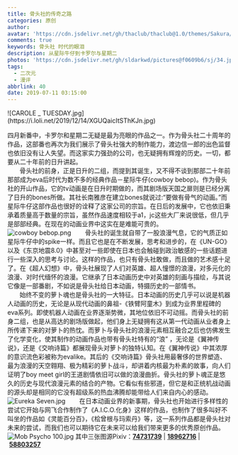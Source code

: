 ```yaml
---
title: 骨头社的传奇之路
categories: 原创
author: 
avatar: 'https://cdn.jsdelivr.net/gh/thaclub/thaclub@1.0/themes/Sakura/source/images/avatar.png'
comments: true
keywords: 骨头社 时代的眼泪
description: 从星际牛仔到卡罗尔与星期二
photos: 'https://cdn.jsdelivr.net/gh/sldarkwd/pictures@f0609b6/sj/34.jpg'
tags:
  - 二次元
  - 漫评
abbrlink: 40
date: 2019-07-11 03:15:00
---
```

<!--markdown-->![CAROLE _ TUESDAY.jpg](https://i.loli.net/2019/12/14/XGUQaicItSThKJn.jpg)
四月新番中，卡罗尔和星期二无疑是最为亮眼的作品之一。作为骨头社二十周年的作品，这部番也再次为我们展示了骨头社强大的制作能力，渡边信一郎的出色监督也依旧没有让人失望。而这家实力强劲的公司，也无疑拥有辉煌的历史。一切，都要从二十年前的日升讲起。<br>
&#160; &#160; &#160; &#160;骨头社的前身，正是日升的二组，而提到其诞生，又不得不谈到那部二十年前那部成为eva后时代为数不多的经典作品－星际牛仔(cowboy bebop)。作为骨头社的开山作品，它的tv动画是在日升时期做的，而其剧场版天国之扉则是已经分离了日升的bones所做。其社长南雅彦在建立bones就说过:“要做有骨气的动画。”而星际牛仔这部作品也很好的诠释了这家公司的宗旨。在日后的发展中，它也依旧秉承着质量高于数量的宗旨，虽然作品速度相较于a1，jc这些大厂来说很低，但几乎是部部经典。在现在的动画业界中这实在是难能可贵的。<br>
![cowboy bebop.png](https://i.loli.net/2019/12/14/1eVFOXzrKpRTv7G.png)
&#160; &#160; &#160; &#160;骨头社的诞生就自带了一股浪漫气息，它的气质正如星际牛仔中的spike一样。而且它也是在不断发展，思考和进步的，在《UN-GO》以及《东京地震8.0》中甚至对一些即使在日本也会触碰到政治敏感的一些话题进行一些深入的思考与讨论。这样的作品，也只有骨头社敢做，而且做的艺术感十足了。在《超人幻想》中，骨头社展现了人们对英雄、超人憧憬的浪漫，对多元化的浪漫、对时代缅怀的浪漫。它继承了日本动画历史中对英雄的刻画与描绘，与其说它像是一部番剧，不如说是骨头社给日本动画，特摄历史的一部情书。<br>
&#160; &#160; &#160; &#160;始终不变的萝卜魂也是骨头社的一大特征。日本动画的历史几乎可以说是机器人动画的历史，无论是从现代动画的鼻祖-《铁臂阿童木》到成为业界里程碑的eva系列。即使机器人动画在业界逐渐势微，其地位依旧不可动摇。而骨头社的前身二组，也是从高达的剧场版做起，他们身上无疑拥有这从第一代动画从业者身上所传递下来的对萝卜的热忱。而萝卜与骨头社的浪漫元素相互融合之后也仿佛发生了化学变化，使其制作的动画作品也带有骨头社特有的“浪” ，无论是《翼神传说》，还是《交响诗篇》都展现骨头对萝卜的独特认知。在《翼神传说》中其浓厚的意识流色彩被称为evalike。其后的《交响诗篇》骨头社用最奢侈的世界塑造、最为浪漫的天空翱翔、极为精彩的萝卜战斗，却讲着内核最为朴素的故事，向人们证明了boy meet girl的王道剧情依旧可以做的浪漫曲折。骨头社的萝卜魂正是悠久的历史与现代浪漫元素的结合的产物。它看似有些邪道，但它是和正统机战动画的源头却是相同的它没有超级系的热血沸腾却能带给人们来自内心的感动。<br>
![Eureka Seven.jpg](https://i.loli.net/2019/12/14/Bz8Yq32mfXgblnC.jpg)
&#160; &#160; &#160; &#160;在日本动画业界的新事期，骨头社也开始进行多样性的尝试它开始与网飞合作制作了《A.I.C.O.化身》这样的作品，也制作了很多叫好不叫坐的作品如《灵能百分百》，《桧曾根与玛索丹》等，这一系列作品都是骨头社对未来的尝试，而我们也可以期待它在未来可以给我们带来更多的优秀原创作品。
![Mob Psycho 100.jpg](https://i.loli.net/2019/12/14/BUGtEXPlForwexd.jpg)
其中三张图源Pixiv：<a href="https://www.pixiv.net/member_illust.php?mode=medium&illust_id=74731739" target="_blank"><strong>74731739</strong></a>&#160;|&#160;<a href="https://www.pixiv.net/member_illust.php?mode=medium&illust_id=18962716" target="_blank"><strong>18962716</strong></a>&#160;|&#160;<a href="https://www.pixiv.net/member_illust.php?mode=medium&illust_id=58803257" target="_blank"><strong>58803257</strong></a>